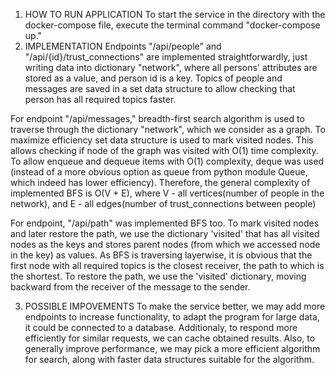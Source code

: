 1. HOW TO RUN APPLICATION
To start the service in the directory with the docker-compose file, execute the terminal command "docker-compose up."
2. IMPLEMENTATION
Endpoints "/api/people" and "/api/{id}/trust_connections" are implemented straightforwardly, just writing data
into dictionary "network", where all persons' attributes are stored as a value, and person id is a key.
Topics of people and messages are saved in a set data structure to allow checking that person has all required
topics faster.

For endpoint "/api/messages," breadth-first search algorithm is used to traverse through the dictionary "network", which we consider as a graph.
To maximize efficiency set data structure is used to mark visited nodes. This allows checking if node of the graph
was visited with O(1) time complexity.
To allow enqueue and dequeue items with O(1) complexity, deque was used (instead of a more obvious option
as queue from python module Queue, which indeed has lower efficiency).
Therefore, the general complexity of implemented BFS is O(V + E), where V - all vertices(number of people in the network), and E - all edges(number of trust_connections between people)

For endpoint, "/api/path" was implemented BFS too. To mark visited nodes and later restore the path, we use
the dictionary 'visited' that has all visited nodes as the keys and stores parent nodes (from which we accessed
node in the key) as values. As BFS is traversing layerwise, it is obvious that the first node with all required
topics is the closest receiver, the path to which is the shortest. To restore the path, we use the 'visited' dictionary, moving backward from the receiver of the message to the sender.

3. POSSIBLE IMPOVEMENTS
To make the service better, we may add more endpoints to increase functionality, to adapt the program for large data, it could be connected to a database. Additionaly, to respond more efficiently for similar requests, we can cache obtained results. Also, to generally improve performance, we may pick a more efficient algorithm for search, along with faster data structures suitable for the algorithm.